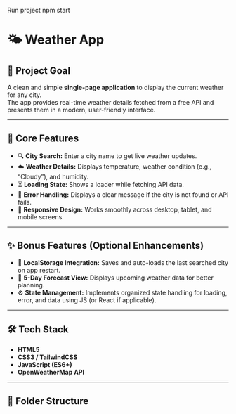 Run project npm start
# 🌤️ Weather App

## 🧭 Project Goal
A clean and simple **single-page application** to display the current weather for any city.  
The app provides real-time weather details fetched from a free API and presents them in a modern, user-friendly interface.

---

## 🌟 Core Features

- 🔍 **City Search:** Enter a city name to get live weather updates.  
- ☁️ **Weather Details:** Displays temperature, weather condition (e.g., “Cloudy”), and humidity.  
- ⏳ **Loading State:** Shows a loader while fetching API data.  
- 🚫 **Error Handling:** Displays a clear message if the city is not found or API fails.  
- 📱 **Responsive Design:** Works smoothly across desktop, tablet, and mobile screens.

---

## ✨ Bonus Features (Optional Enhancements)

- 💾 **LocalStorage Integration:** Saves and auto-loads the last searched city on app restart.  
- 📅 **5-Day Forecast View:** Displays upcoming weather data for better planning.  
- ⚙️ **State Management:** Implements organized state handling for loading, error, and data using JS (or React if applicable).

---

## 🛠️ Tech Stack

- **HTML5**  
- **CSS3 / TailwindCSS**  
- **JavaScript (ES6+)**  
- **OpenWeatherMap API**  

---

## 📂 Folder Structure

